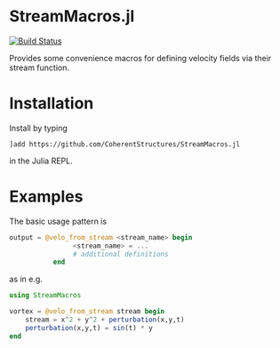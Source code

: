 # StreamMacros.jl
[![Build Status](https://travis-ci.org/CoherentStructures/StreamMacros.jl.svg?branch=master)](https://travis-ci.org/CoherentStructures/StreamMacros.jl)

Provides some convenience macros for defining velocity fields via their stream function.

# Installation
Install by typing

    ]add https://github.com/CoherentStructures/StreamMacros.jl

in the Julia REPL.

# Examples
The basic  usage pattern is

```julia
output = @velo_from_stream <stream_name> begin
		 		<stream_name> = ...
		 		# additional definitions
		   end
```

as in e.g.

```julia
using StreamMacros

vortex = @velo_from_stream stream begin
	stream = x^2 + y^2 + perturbation(x,y,t)
	perturbation(x,y,t) = sin(t) * y
end
```
